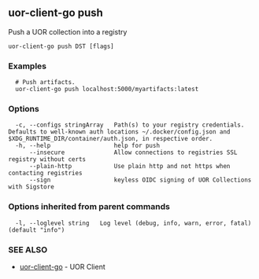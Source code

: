 ## uor-client-go push

Push a UOR collection into a registry

```
uor-client-go push DST [flags]
```

### Examples

```
  # Push artifacts.
  uor-client-go push localhost:5000/myartifacts:latest
```

### Options

```
  -c, --configs stringArray   Path(s) to your registry credentials. Defaults to well-known auth locations ~/.docker/config.json and $XDG_RUNTIME_DIR/container/auth.json, in respective order.
  -h, --help                  help for push
      --insecure              Allow connections to registries SSL registry without certs
      --plain-http            Use plain http and not https when contacting registries
      --sign                  keyless OIDC signing of UOR Collections with Sigstore
```

### Options inherited from parent commands

```
  -l, --loglevel string   Log level (debug, info, warn, error, fatal) (default "info")
```

### SEE ALSO

* [uor-client-go](uor-client-go.md)	 - UOR Client


